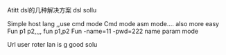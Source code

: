 Atitt dsl的几种解决方案 dsl sollu 

Simple host lang ,,use cmd mode
Cmd mode  asm mode.... also more easy
Fun p1 p2,,,,       fun p1,p2
Fun -name=11   -pwd=222   name param mode



Url  user  roter lan  is g good solu




